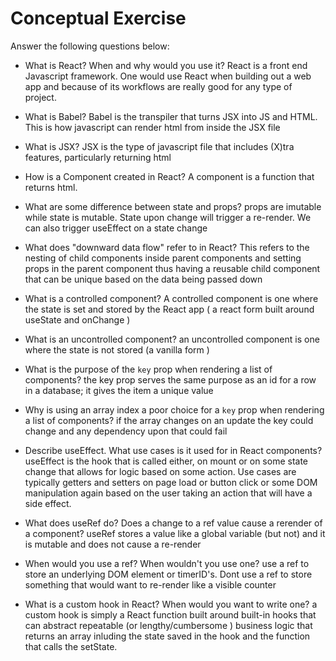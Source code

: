 # Conceptual Exercise

Answer the following questions below:

- What is React? When and why would you use it?
React is a front end Javascript framework. One would use React when building out a web app and because of its workflows are really good for any type of project.

- What is Babel?
Babel is the transpiler that turns JSX into JS and HTML. This is how javascript can render html from inside the JSX file

- What is JSX?
JSX is the type of javascript file that includes (X)tra features, particularly returning html

- How is a Component created in React?
A component is a function that returns html.
<!-- ie: const Component = () => { return (<div><p>Hi!</p></div>)} -->

- What are some difference between state and props?
props are imutable while state is mutable. State upon change will trigger a re-render. We can also trigger useEffect on a state change

- What does "downward data flow" refer to in React?
This refers to the nesting of child components inside parent components and setting props in the parent component thus having a reusable child component that can be unique based on the data being passed down

- What is a controlled component?
A controlled component is one where the state is set and stored by the React app ( a react form built around useState and onChange )

- What is an uncontrolled component?
an uncontrolled component is one where the state is not stored (a vanilla form )

- What is the purpose of the `key` prop when rendering a list of components?
the key prop serves the same purpose as an id for a row in a database; it gives the item a unique value

- Why is using an array index a poor choice for a `key` prop when rendering a list of components?
if the array changes on an update the key could change and any dependency upon that could fail

- Describe useEffect.  What use cases is it used for in React components?
useEffect is the hook that is called either, on mount or on some state change that allows for logic based on some action. Use cases are typically getters and setters on page load or button click or some DOM manipulation again based on the user taking an action that will have a side effect.

- What does useRef do?  Does a change to a ref value cause a rerender of a component?
useRef stores a value like a global variable (but not) and it is mutable and does not cause a re-render

- When would you use a ref? When wouldn't you use one?
use a ref to store an underlying DOM element or timerID's. Dont use a ref to store something that would want to re-render like a visible counter

- What is a custom hook in React? When would you want to write one?
a custom hook is simply a React function built around built-in hooks that can abstract repeatable (or lengthy/cumbersome ) business logic that returns an array inluding the state saved in the hook and the function that calls the setState.
